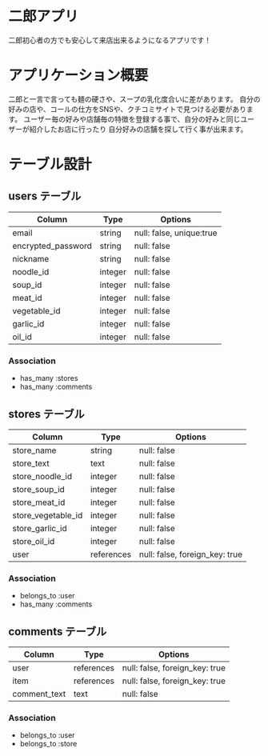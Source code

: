 # 二郎アプリ
二郎初心者の方でも安心して来店出来るようになるアプリです！

# アプリケーション概要
二郎と一言で言っても麺の硬さや、スープの乳化度合いに差があります。
自分の好みの店や、コールの仕方をSNSや、クチコミサイトで見つける必要があります。
ユーザー毎の好みや店舗毎の特徴を登録する事で、自分の好みと同じユーザーが紹介したお店に行ったり
自分好みの店舗を探して行く事が出来ます。


# テーブル設計

## users テーブル

| Column             | Type    | Options                 |
| ------------------ | ------  | ----------------------- |
| email              | string  | null: false, unique:true|
| encrypted_password | string  | null: false             |
| nickname           | string  | null: false             |
| noodle_id          | integer | null: false             |
| soup_id            | integer | null: false             |
| meat_id            | integer | null: false             |
| vegetable_id       | integer | null: false             |
| garlic_id          | integer | null: false             |
| oil_id             | integer | null: false             |

### Association

- has_many :stores
- has_many :comments

## stores テーブル

| Column             | Type       | Options                        |
| -------------------| ---------- | ------------------------------ |
| store_name         | string     | null: false                    |
| store_text         | text       | null: false                    |
| store_noodle_id    | integer    | null: false                    |
| store_soup_id      | integer    | null: false                    |
| store_meat_id      | integer    | null: false                    |
| store_vegetable_id | integer    | null: false                    |
| store_garlic_id    | integer    | null: false                    |
| store_oil_id       | integer    | null: false                    |
| user               | references | null: false, foreign_key: true |

### Association

- belongs_to :user
- has_many :comments

## comments テーブル

| Column       | Type       | Options                           |
| ------------ | ---------- | --------------------------------- |
| user         | references | null: false, foreign_key: true    |
| item         | references | null: false, foreign_key: true    |
| comment_text | text       | null: false                       |

### Association

- belongs_to :user
- belongs_to :store
